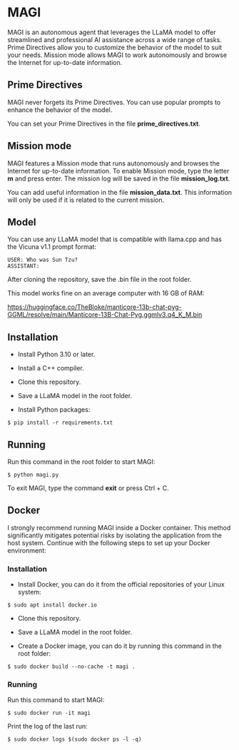 # MAGI

MAGI is an autonomous agent that leverages the LLaMA model to offer streamlined and professional AI assistance across a wide range of tasks. Prime Directives allow you to customize the behavior of the model to suit your needs. Mission mode allows MAGI to work autonomously and browse the Internet for up-to-date information.

## Prime Directives

MAGI never forgets its Prime Directives. You can use popular prompts to enhance the behavior of the model. 

You can set your Prime Directives in the file **prime_directives.txt**. 

## Mission mode

MAGI features a Mission mode that runs autonomously and browses the Internet for up-to-date information. To enable Mission mode, type the letter **m** and press enter. The mission log will be saved in the file **mission_log.txt**.

You can add useful information in the file **mission_data.txt**. This information will only be used if it is related to the current mission.

## Model 

You can use any LLaMA model that is compatible with llama.cpp and has the Vicuna v1.1 prompt format:

```
USER: Who was Sun Tzu?
ASSISTANT: 
```

After cloning the repository, save the .bin file in the root folder. 

This model works fine on an average computer with 16 GB of RAM:

https://huggingface.co/TheBloke/manticore-13b-chat-pyg-GGML/resolve/main/Manticore-13B-Chat-Pyg.ggmlv3.q4_K_M.bin

## Installation

- Install Python 3.10 or later.

- Install a C++ compiler.

- Clone this repository.

- Save a LLaMA model in the root folder.

- Install Python packages:

```
$ pip install -r requirements.txt
```

## Running

Run this command in the root folder to start MAGI:

```
$ python magi.py
```

To exit MAGI, type the command **exit** or press Ctrl + C.

## Docker

I strongly recommend running MAGI inside a Docker container. This method significantly mitigates potential risks by isolating the application from the host system. Continue with the following steps to set up your Docker environment:

### Installation

- Install Docker, you can do it from the official repositories of your Linux system:

```
$ sudo apt install docker.io
```

- Clone this repository.

- Save a LLaMA model in the root folder.

- Create a Docker image, you can do it by running this command in the root folder:

```
$ sudo docker build --no-cache -t magi .
```

### Running

Run this command to start MAGI:

```
$ sudo docker run -it magi
```

Print the log of the last run:

```
$ sudo docker logs $(sudo docker ps -l -q)
```


